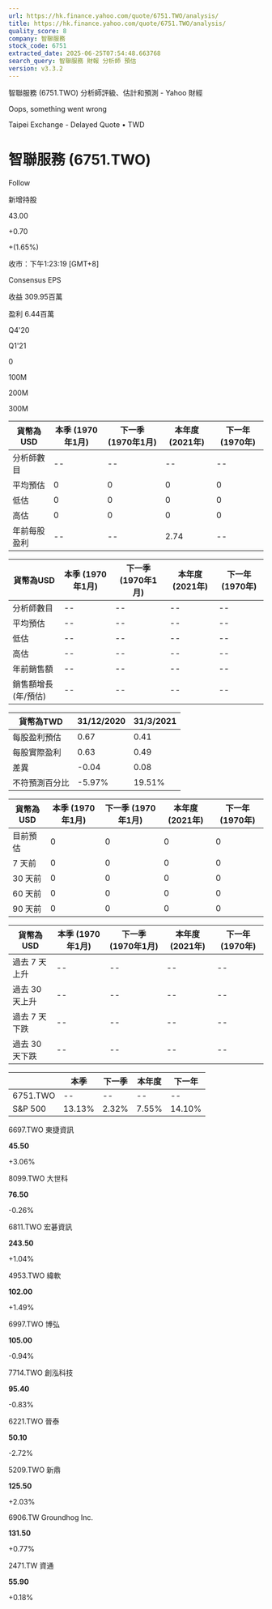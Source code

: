 ```yaml
---
url: https://hk.finance.yahoo.com/quote/6751.TWO/analysis/
title: https://hk.finance.yahoo.com/quote/6751.TWO/analysis/
quality_score: 8
company: 智聯服務
stock_code: 6751
extracted_date: 2025-06-25T07:54:48.663768
search_query: 智聯服務 財報 分析師 預估
version: v3.3.2
---
```


智聯服務 (6751.TWO) 分析師評級、估計和預測 - Yahoo 財經


Oops, something went wrong

 

Taipei Exchange - Delayed Quote • TWD 

# 智聯服務 (6751.TWO)

Follow

 

新增持股

43.00

+0.70

+(1.65%)

收市：下午1:23:19 [GMT+8]

Consensus EPS

收益 309.95百萬

盈利 6.44百萬

Q4'20

Q1'21

0

100M

200M

300M

| 貨幣為USD | 本季 (1970年1月) | 下一季 (1970年1月) | 本年度 (2021年) | 下一年 (1970年) |
| --- | --- | --- | --- | --- |
| 分析師數目 | -- | -- | -- | -- |
| 平均預估 | 0 | 0 | 0 | 0 |
| 低估 | 0 | 0 | 0 | 0 |
| 高估 | 0 | 0 | 0 | 0 |
| 年前每股盈利 | -- | -- | 2.74 | -- |

| 貨幣為USD | 本季 (1970年1月) | 下一季 (1970年1月) | 本年度 (2021年) | 下一年 (1970年) |
| --- | --- | --- | --- | --- |
| 分析師數目 | -- | -- | -- | -- |
| 平均預估 | -- | -- | -- | -- |
| 低估 | -- | -- | -- | -- |
| 高估 | -- | -- | -- | -- |
| 年前銷售額 | -- | -- | -- | -- |
| 銷售額增長 (年/預估) | -- | -- | -- | -- |

| 貨幣為TWD | 31/12/2020 | 31/3/2021 |
| --- | --- | --- |
| 每股盈利預估 | 0.67 | 0.41 |
| 每股實際盈利 | 0.63 | 0.49 |
| 差異 | -0.04 | 0.08 |
| 不符預測百分比 | -5.97% | 19.51% |

| 貨幣為USD | 本季 (1970年1月) | 下一季 (1970年1月) | 本年度 (2021年) | 下一年 (1970年) |
| --- | --- | --- | --- | --- |
| 目前預估 | 0 | 0 | 0 | 0 |
| 7 天前 | 0 | 0 | 0 | 0 |
| 30 天前 | 0 | 0 | 0 | 0 |
| 60 天前 | 0 | 0 | 0 | 0 |
| 90 天前 | 0 | 0 | 0 | 0 |

| 貨幣為USD | 本季 (1970年1月) | 下一季 (1970年1月) | 本年度 (2021年) | 下一年 (1970年) |
| --- | --- | --- | --- | --- |
| 過去 7 天上升 | -- | -- | -- | -- |
| 過去 30 天上升 | -- | -- | -- | -- |
| 過去 7 天下跌 | -- | -- | -- | -- |
| 過去 30 天下跌 | -- | -- | -- | -- |

|  | 本季 | 下一季 | 本年度 | 下一年 |
| --- | --- | --- | --- | --- |
| 6751.TWO | -- | -- | -- | -- |
| S&P 500 | 13.13% | 2.32% | 7.55% | 14.10% |

6697.TWO  東捷資訊

**45.50**

+3.06%

8099.TWO  大世科

**76.50**

-0.26%

6811.TWO  宏碁資訊

**243.50**

+1.04%

4953.TWO  緯軟

**102.00**

+1.49%

6997.TWO  博弘

**105.00**

-0.94%

7714.TWO  創泓科技

**95.40**

-0.83%

6221.TWO  晉泰

**50.10**

-2.72%

5209.TWO  新鼎

**125.50**

+2.03%

6906.TW  Groundhog Inc.

**131.50**

+0.77%

2471.TW  資通

**55.90**

+0.18%